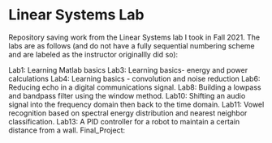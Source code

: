 # Linear Systems Lab

Repository saving work from the Linear Systems lab I took in Fall 2021. The labs are as follows (and do not have a fully sequential numbering scheme
and are labeled as the instructor originallly did so):

Lab1: Learning Matlab basics
Lab3: Learning basics- energy and power calculations
Lab4: Learning basics - convolution and noise reduction
Lab6: Reducing echo in a digital communications signal.
Lab8: Building a lowpass and bandpass filter using the window method.
Lab10: Shifting an audio signal into the frequency domain then back to the time domain. 
Lab11: Vowel recognition based on spectral energy distribution and nearest neighbor classification.
Lab13: A PID controller for a robot to maintain a certain distance from a wall.
Final_Project:
